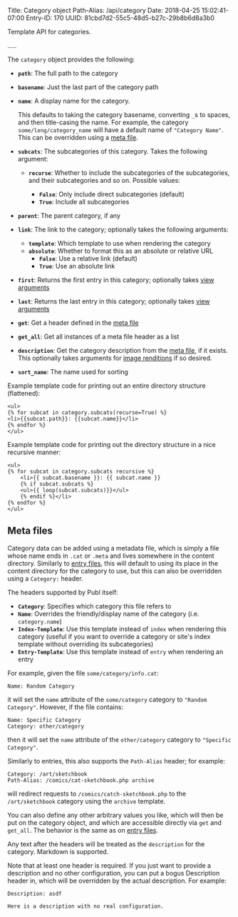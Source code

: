 Title: Category object
Path-Alias: /api/category
Date: 2018-04-25 15:02:41-07:00
Entry-ID: 170
UUID: 81cbd7d2-55c5-48d5-b27c-29b8b6d8a3b0

Template API for categories.

.....

The `category` object provides the following:

* **`path`**: The full path to the category

* **`basename`**: Just the last part of the category path

* **`name`**: A display name for the category.

    This defaults to taking the category basename, converting `_`s to spaces, and then
    title-casing the name. For example, the category `some/long/category_name` will have
    a default name of `"Category Name"`. This can be overridden using a [meta file](#meta-files).

* **`subcats`**: The subcategories of this category. Takes the following argument:

    * **`recurse`**: Whether to include the subcategories of the subcategories, and their subcategories
        and so on. Possible values:

        * **`False`**: Only include direct subcategories (default)
        * **`True`**: Include all subcategories

* **`parent`**: The parent category, if any

* **`link`**: The link to the category; optionally takes the
    following arguments:

    * **`template`**: Which template to use when rendering the category
    * **`absolute`**: Whether to format this as an absolute or relative URL
        * **`False`**: Use a relative link (default)
        * **`True`**: Use an absolute link

* **`first`**: Returns the first entry in this category; optionally takes [view arguments](/api#get-view)
* **`last`**: Returns the last entry in this category; optionally takes [view arguments](/api#get-view)

* **`get`**: Get a header defined in the [meta file](#meta-files)
* **`get_all`**: Get all instances of a meta file header as a list

* **`description`**: Get the category description from the [meta file](#meta-files), if it exists. This optionally
    takes arguments for [image renditions](/image-renditions) if so desired.

* **`sort_name`**: The name used for sorting

Example template code for printing out an entire directory structure (flattened):

```jinja
<ul>
{% for subcat in category.subcats(recurse=True) %}
<li>{{subcat.path}}: {{subcat.name}}</li>
{% endfor %}
</ul>
```

Example template code for printing out the directory structure in a nice recursive manner:

```jinja
<ul>
{% for subcat in category.subcats recursive %}
    <li>{{ subcat.basename }}: {{ subcat.name }}
    {% if subcat.subcats %}
    <ul>{{ loop(subcat.subcats)}}</ul>
    {% endif %}</li>
{% endfor %}
</ul>
```

## <span id="meta-files">Meta files</span>

Category data can be added using a metadata file, which is simply a file whose name ends in `.cat` or `.meta` and lives somewhere
in the content directory. Similarly to [entry files](/entry-format), this will default to using its place in the
content directory for the category to use, but this can also be overridden using a `Category:` header.

The headers supported by Publ itself:

* **`Category`**: Specifies which category this file refers to
* **`Name`**: Overrides the friendly/display name of the category (i.e. `category.name`)
* <span id="template-override">**`Index-Template`**</span>: Use this template instead of `index` when rendering this category (useful if you want to override a category or site's index template without overriding its subcategories)
* **`Entry-Template`**: Use this template instead of `entry` when rendering an entry

For example, given the file `some/category/info.cat`:

```
Name: Random Category
```

it will set the `name` attribute of the `some/category` category to `"Random Category"`. However, if the file contains:

```
Name: Specific Category
Category: other/category
```

then it will set the `name` attribute of the `other/category` category to `"Specific Category"`.

Similarly to entries, this also supports the `Path-Alias` header; for example:

```
Category: /art/sketchbook
Path-Alias: /comics/cat-sketchbook.php archive
```

will redirect requests to `/comics/catch-sketchbook.php` to the `/art/sketchbook` category using the `archive` template.

You can also define any other arbitrary values you like, which will then be put on the category object, and which are
accessible directly via `get` and `get_all`. The behavior is the same as on [entry files](/entry-format).

Any text after the headers will be treated as the `description` for the category. Markdown is supported.

Note that at least one header is required. If you just want to provide a description and no other configuration,
you can put a bogus Description header in, which will be overridden by the actual description. For example:

```
Description: asdf

Here is a description with no real configuration.
```